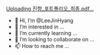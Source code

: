 [Uploading 진향_포트폴리오_최종.pdf…]()




- 👋 Hi, I’m @LeeJinHyang
- 👀 I’m interested in ...
- 🌱 I’m currently learning ...
- 💞️ I’m looking to collaborate on ...
- 📫 How to reach me ...

<!---
LeeJinHyang/LeeJinHyang is a ✨ special ✨ repository because its `README.md` (this file) appears on your GitHub profile.
You can click the Preview link to take a look at your changes.
--->
